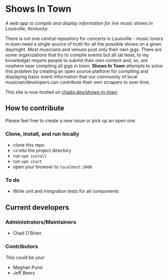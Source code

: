 # Shows In Town
*A web app to compile and display information for live music shows in Louisville, Kentucky*

There is not one central repository for concerts in Louisville - music lovers in town need a single source of truth for all the possible shows on a given day/night. Most musicians and venues post only their own gigs. There are some organizations that try to compile events but all (at least, to my knowledge) require people to submit their own content and, so, are nowhere near compiling all gigs in town. **Shows In Town** attempts to solve this problem by creating an open source platform for compiling and displaying basic event information that our community of local musician/developers can contribute their own scrapers to over time.

This site is now hosted on [chado.dev/shows-in-town](chado.dev/shows-in-town)


## How to contribute

Please feel free to create a new issue or pick up an open one.

### Clone, install, and run locally

- clone this repo
- `cd` into the project directory
- run `npm install`
- run `npm start`
- open your browser to `localhost:3000`

### To do

- Write unit and integration tests for all components


## Current developers

### Administrators/Maintainers

- Chad O'Brien

### Contributors
*This could be you!*

- Meghan Pund
- Jeff Beers
